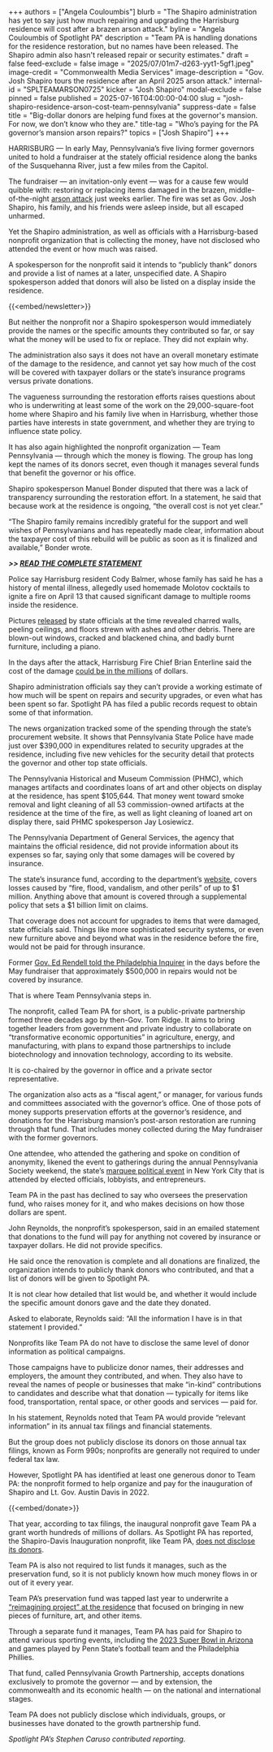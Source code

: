 +++
authors = ["Angela Couloumbis"]
blurb = "The Shapiro administration has yet to say just how much repairing and upgrading the Harrisburg residence will cost after a brazen arson attack."
byline = "Angela Couloumbis of Spotlight PA"
description = "Team PA is handling donations for the residence restoration, but no names have been released. The Shapiro admin also hasn't released repair or security estimates."
draft = false
feed-exclude = false
image = "2025/07/01m7-d263-yyt1-5gf1.jpeg"
image-credit = "Commonwealth Media Services"
image-description = "Gov. Josh Shapiro tours the residence after an April 2025 arson attack."
internal-id = "SPLTEAMARSON0725"
kicker = "Josh Shapiro"
modal-exclude = false
pinned = false
published = 2025-07-16T04:00:00-04:00
slug = "josh-shapiro-residence-arson-cost-team-pennsylvania"
suppress-date = false
title = "Big-dollar donors are helping fund fixes at the governor's mansion. For now, we don’t know who they are."
title-tag = "Who’s paying for the PA governor’s mansion arson repairs?"
topics = ["Josh Shapiro"]
+++

HARRISBURG — In early May, Pennsylvania’s five living former governors united to hold a fundraiser at the stately official residence along the banks of the Susquehanna River, just a few miles from the Capitol.

The fundraiser — an invitation-only event — was for a cause few would quibble with: restoring or replacing items damaged in the brazen, middle-of-the-night <a href="https://www.spotlightpa.org/news/2025/04/pennsylvania-governor-mansion-arson-attack-hammer-shapiro/">arson attack</a> just weeks earlier. The fire was set as Gov. Josh Shapiro, his family, and his friends were asleep inside, but all escaped unharmed.

Yet the Shapiro administration, as well as officials with a Harrisburg-based nonprofit organization that is collecting the money, have not disclosed who attended the event or how much was raised.

A spokesperson for the nonprofit said it intends to “publicly thank” donors and provide a list of names at a later, unspecified date. A Shapiro spokesperson added that donors will also be listed on a display inside the residence.

{{<embed/newsletter>}}

But neither the nonprofit nor a Shapiro spokesperson would immediately provide the names or the specific amounts they contributed so far, or say what the money will be used to fix or replace. They did not explain why.

The administration also says it does not have an overall monetary estimate of the damage to the residence, and cannot yet say how much of the cost will be covered with taxpayer dollars or the state’s insurance programs versus private donations.

The vagueness surrounding the restoration efforts raises questions about who is underwriting at least some of the work on the 29,000-square-foot home where Shapiro and his family live when in Harrisburg, whether those parties have interests in state government, and whether they are trying to influence state policy.

It has also again highlighted the nonprofit organization — Team Pennsylvania — through which the money is flowing. The group has long kept the names of its donors secret, even though it manages several funds that benefit the governor or his office.

Shapiro spokesperson Manuel Bonder disputed that there was a lack of transparency surrounding the restoration effort. In a statement, he said that because work at the residence is ongoing, “the overall cost is not yet clear.”

“The Shapiro family remains incredibly grateful for the support and well wishes of Pennsylvanians and has repeatedly made clear, information about the taxpayer cost of this rebuild will be public as soon as it is finalized and available,” Bonder wrote.

<strong><em>&gt;&gt; </em></strong><a href="https://www.scribd.com/document/889031876/Manuel-Bonder-statement-on-repairs-to-governor-s-residence"><strong><em>READ THE COMPLETE STATEMENT</em></strong></a><strong><em></em></strong>

Police say Harrisburg resident Cody Balmer, whose family has said he has a history of mental illness, allegedly used homemade Molotov cocktails to ignite a fire on April 13 that caused significant damage to multiple rooms inside the residence.

Pictures <a href="https://youtu.be/XeN7RuwkT5g">released</a> by state officials at the time revealed charred walls, peeling ceilings, and floors strewn with ashes and other debris. There are blown-out windows, cracked and blackened china, and badly burnt furniture, including a piano.

In the days after the attack, Harrisburg Fire Chief Brian Enterline said the cost of the damage <a href="https://www.wgal.com/article/harrisburg-fire-chief-says-fire-governors-residence-started-domestic-terrorist/64480844">could be in the millions</a> of dollars.

Shapiro administration officials say they can’t provide a working estimate of how much will be spent on repairs and security upgrades, or even what has been spent so far. Spotlight PA has filed a public records request to obtain some of that information.

The news organization tracked some of the spending through the state’s procurement website. It shows that Pennsylvania State Police have made just over $390,000 in expenditures related to security upgrades at the residence, including five new vehicles for the security detail that protects the governor and other top state officials.

The Pennsylvania Historical and Museum Commission (PHMC), which manages artifacts and coordinates loans of art and other objects on display at the residence, has spent $105,644. That money went toward smoke removal and light cleaning of all 53 commission-owned artifacts at the residence at the time of the fire, as well as light cleaning of loaned art on display there, said PHMC spokesperson Jay Losiewicz.

The Pennsylvania Department of General Services, the agency that maintains the official residence, did not provide information about its expenses so far, saying only that some damages will be covered by insurance.

The state’s insurance fund, according to the department’s <a href="https://www.pa.gov/agencies/dgs/file-an-insurance-claim.html">website</a>, covers losses caused by “fire, flood, vandalism, and other perils” of up to $1 million. Anything above that amount is covered through a supplemental policy that sets a $1 billion limit on claims.

That coverage does not account for upgrades to items that were damaged, state officials said. Things like more sophisticated security systems, or even new furniture above and beyond what was in the residence before the fire, would not be paid for through insurance.

Former <a href="https://www.inquirer.com/politics/pennsylvania/pennsylvania-governors-mansion-arson-fundraising-20250501.html">Gov. Ed Rendell told the Philadelphia Inquirer</a> in the days before the May fundraiser that approximately $500,000 in repairs would not be covered by insurance.

That is where Team Pennsylvania steps in.

The nonprofit, called Team PA for short, is a public-private partnership formed three decades ago by then-Gov. Tom Ridge. It aims to bring together leaders from government and private industry to collaborate on “transformative economic opportunities” in agriculture, energy, and manufacturing, with plans to expand those partnerships to include biotechnology and innovation technology, according to its website.

It is co-chaired by the governor in office and a private sector representative.

The organization also acts as a “fiscal agent,” or manager, for various funds and committees associated with the governor’s office. One of those pots of money supports preservation efforts at the governor’s residence, and donations for the Harrisburg mansion’s post-arson restoration are running through that fund. That includes money collected during the May fundraiser with the former governors.

One attendee, who attended the gathering and spoke on condition of anonymity, likened the event to gatherings during the annual Pennsylvania Society weekend, the state’s <a href="https://www.spotlightpa.org/news/2021/12/pennsylvania-society-gala/">marquee political event</a> in New York City that is attended by elected officials, lobbyists, and entrepreneurs.

Team PA in the past has declined to say who oversees the preservation fund, who raises money for it, and who makes decisions on how those dollars are spent.

John Reynolds, the nonprofit’s spokesperson, said in an emailed statement that donations to the fund will pay for anything not covered by insurance or taxpayer dollars. He did not provide specifics.

He said once the renovation is complete and all donations are finalized, the organization intends to publicly thank donors who contributed, and that a list of donors will be given to Spotlight PA.

It is not clear how detailed that list would be, and whether it would include the specific amount donors gave and the date they donated.

Asked to elaborate, Reynolds said: “All the information I have is in that statement I provided.”

Nonprofits like Team PA do not have to disclose the same level of donor information as political campaigns.

Those campaigns have to publicize donor names, their addresses and employers, the amount they contributed, and when. They also have to reveal the names of people or businesses that make “in-kind” contributions to candidates and describe what that donation — typically for items like food, transportation, rental space, or other goods and services — paid for.

In his statement, Reynolds noted that Team PA would provide “relevant information” in its annual tax filings and financial statements.

But the group does not publicly disclose its donors on those annual tax filings, known as Form 990s; nonprofits are generally not required to under federal tax law.

However, Spotlight PA has identified at least one generous donor to Team PA: the nonprofit formed to help organize and pay for the inauguration of Shapiro and Lt. Gov. Austin Davis in 2022.

{{<embed/donate>}}

That year, according to tax filings, the inaugural nonprofit gave Team PA a grant worth hundreds of millions of dollars. As Spotlight PA has reported, the Shapiro-Davis Inauguration nonprofit, like Team PA, <a href="https://www.spotlightpa.org/news/2023/01/pa-governor-josh-shapiro-transition-team-secrecy/">does not disclose its donors</a>.

Team PA is also not required to list funds it manages, such as the preservation fund, so it is not publicly known how much money flows in or out of it every year.

Team PA’s preservation fund was tapped last year to underwrite a <a href="https://www.spotlightpa.org/news/2024/03/pennsylvania-team-pennsylvania-josh-shapiro-governors-residence-redesign/">“reimagining project” at the residence</a> that focused on bringing in new pieces of furniture, art, and other items.

Through a separate fund it manages, Team PA has paid for Shapiro to attend various sporting events, including the <a href="https://www.spotlightpa.org/news/2023/02/pa-super-bowl-josh-shapiro-gift-ban/">2023 Super Bowl in Arizona</a> and games played by Penn State’s football team and the Philadelphia Phillies.

That fund, called Pennsylvania Growth Partnership, accepts donations exclusively to promote the governor — and by extension, the commonwealth and its economic health — on the national and international stages.

Team PA does not publicly disclose which individuals, groups, or businesses have donated to the growth partnership fund.

<em>Spotlight PA’s Stephen Caruso contributed reporting.</em>


